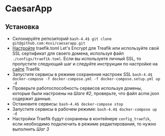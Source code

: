 # CaesarApp

## Установка
* Склонируйте репозиторий `bash-4.4$ git clone git@github.com:4xxi/caesarapp.git`
* [Настройте](https://docs.traefik.io/user-guide/examples/#lets-encrypt-support) traefik.toml Let's Encrypt для Treafik или используйте свой SSL сертификат для своего домена, используя файл `./configs/traefik.toml`.
Если вы используете личный SSL, то пропустите следующий шаг и следуйте инструкции по настройке на [сайте](https://docs.traefik.io/user-guide/examples/#lets-encrypt-support) Traefik
* Запустите сервисы в режиме сохранения настроек SSL `bash-4.4$ docker-compose -f docker-compose.yml -f docker-compose.setup.yml up -d`
* Проверьте работоспособность сервисов используя домены, которые были настроены на *Шаге #2*, проверьте, что файл acme.json содержит данные.
* Остановите сервисы: `bash-4.4$ docker-compose stop`
* Запустите сервисы в рабочем режиме: `bash-4.4$ docker-compose up -d`
* Настройки Traefik будут сохранены в контейнере `config_traefik`, если необходимо подключить в режиме редактирования, то нужно выполнить *Шаг 3*
